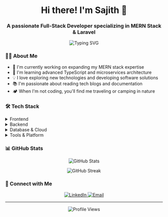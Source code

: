 <h1 align="center">Hi there! I'm Sajith 👋</h1>
<h3 align="center">A passionate Full-Stack Developer specializing in MERN Stack & Laravel</h3>

<div align="center">
  <p align="center">
    <img src="https://readme-typing-svg.herokuapp.com?font=Fira+Code&pause=1000&center=true&width=435&lines=Full+Stack+Developer;MERN+Stack+Developer;Laravel+Developer;Always+learning+new+things" alt="Typing SVG" />
  </p>
</div>

### 👨‍💻 About Me

- 🔭 I'm currently working on expanding my MERN stack expertise
- 🌱 I'm learning advanced TypeScript and microservices architecture
- 💡 I love exploring new technologies and developing software solutions
- 📚 I'm passionate about reading tech blogs and documentation
- 🏕️ When I'm not coding, you'll find me traveling or camping in nature

### 🛠️ Tech Stack

<details>
<summary>Frontend</summary>

- **Framework/Library**: 
  ![React](https://img.shields.io/badge/-React-61DAFB?style=flat&logo=react&logoColor=black)
  ![TypeScript](https://img.shields.io/badge/-TypeScript-3178C6?style=flat&logo=typescript&logoColor=white)
  ![Tailwind CSS](https://img.shields.io/badge/-Tailwind_CSS-06B6D4?style=flat&logo=tailwindcss&logoColor=white)
  
- **State Management**: 
  ![Redux](https://img.shields.io/badge/-Redux-764ABC?style=flat&logo=redux&logoColor=white)
  ![Context API](https://img.shields.io/badge/-Context_API-61DAFB?style=flat&logo=react&logoColor=black)
</details>

<details>
<summary>Backend</summary>

- **Runtime/Framework**: 
  ![Node.js](https://img.shields.io/badge/-Node.js-339933?style=flat&logo=node.js&logoColor=white)
  ![Express.js](https://img.shields.io/badge/-Express.js-000000?style=flat&logo=express&logoColor=white)
  ![Laravel](https://img.shields.io/badge/-Laravel-FF2D20?style=flat&logo=laravel&logoColor=white)
  
- **Programming Languages**:
  ![PHP](https://img.shields.io/badge/-PHP-777BB4?style=flat&logo=php&logoColor=white)
  ![JavaScript](https://img.shields.io/badge/-JavaScript-F7DF1E?style=flat&logo=javascript&logoColor=black)
</details>

<details>
<summary>Database & Cloud</summary>

- **Databases**: 
  ![MongoDB](https://img.shields.io/badge/-MongoDB-47A248?style=flat&logo=mongodb&logoColor=white)
  ![MySQL](https://img.shields.io/badge/-MySQL-4479A1?style=flat&logo=mysql&logoColor=white)
  
- **Cloud Services**:
  ![AWS](https://img.shields.io/badge/-AWS-232F3E?style=flat&logo=amazon-aws&logoColor=white)
  ![GCP](https://img.shields.io/badge/-Google_Cloud-4285F4?style=flat&logo=google-cloud&logoColor=white)
  ![Firebase](https://img.shields.io/badge/-Firebase-FFCA28?style=flat&logo=firebase&logoColor=black)
  ![Supabase](https://img.shields.io/badge/-Supabase-3ECF8E?style=flat&logo=supabase&logoColor=white)

- **Cloud Services Skills**:
  - AWS: EC2, S3, RDS, Lambda, CloudFront
  - GCP: Compute Engine, Cloud Storage, Cloud Run
  - Firebase: Authentication, Realtime Database, Hosting
  - Supabase: Authentication, Database, Storage
</details>

<details>
<summary>Tools & Platform</summary>

- **OS**: 
  ![Ubuntu](https://img.shields.io/badge/-Ubuntu-E95420?style=flat&logo=ubuntu&logoColor=white)
  ![Windows](https://img.shields.io/badge/-Windows-0078D6?style=flat&logo=windows&logoColor=white)
  
- **Version Control**: 
  ![Git](https://img.shields.io/badge/-Git-F05032?style=flat&logo=git&logoColor=white)
  ![GitHub](https://img.shields.io/badge/-GitHub-181717?style=flat&logo=github)
</details>

### 📊 GitHub Stats

<p align="center">
  <img src="https://github-readme-stats.vercel.app/api?username=sajithnsilvame&show_icons=true&theme=radical" alt="GitHub Stats" />
</p>
<p align="center">
  <img src="https://github-readme-streak-stats.herokuapp.com/?user=sajithnsilvame&theme=radical" alt="GitHub Streak" />
</p>

### 🤝 Connect with Me

<p align="center">
  <a href="https://www.linkedin.com/in/sajith-nishantha-silva-265950213/">
    <img src="https://img.shields.io/badge/-LinkedIn-0A66C2?style=flat&logo=linkedin&logoColor=white" alt="LinkedIn" />
  </a>
  <a href="mailto:your-email@example.com">
    <img src="https://img.shields.io/badge/-Email-D14836?style=flat&logo=gmail&logoColor=white" alt="Email" />
  </a>
</p>

---
<p align="center">
  <img src="https://komarev.com/ghpvc/?username=sajithnsilvame&color=blueviolet" alt="Profile Views" />
</p>
